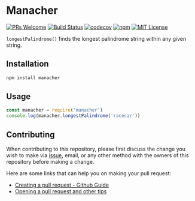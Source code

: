 # Manacher

[![PRs Welcome](https://img.shields.io/badge/PRs-welcome-brightgreen.svg?style=flat-square)](http://makeapullrequest.com)
[![Build Status](https://img.shields.io/travis/josephting/manacher/master.svg)](https://travis-ci.org/josephting/manacher) [![codecov](https://img.shields.io/codecov/c/github/josephting/manacher/master.svg)](https://codecov.io/gh/josephting/manacher) [![npm](https://img.shields.io/npm/v/manacher.svg?color=brightgreen)](https://www.npmjs.com/package/manacher) [![MIT License](https://img.shields.io/github/license/josephting/manacher.svg)](https://github.com/josephting/manacher/blob/master/LICENSE)

`longestPalindrome()` finds the longest palindrome string within any given string.

## Installation

```bash
npm install manacher
```

## Usage

```javascript
const manacher = require('manacher')
console.log(manacher.longestPalindrome('racecar'))
```

## Contributing

When contributing to this repository, please first discuss the change you wish to make via [issue][issues-section], email, or any other method with the owners of this repository before making a change.

Here are some links that can help you on making your pull request:

* [Creating a pull request - Github Guide][creating-pr-official]
* [Opening a pull request and other tips][opening-a-pr]

<!-- External links -->
[issues-section]: https://github.com/josephting/manacher/issues
[creating-pr-official]: https://help.github.com/en/articles/creating-a-pull-request
[opening-a-pr]: https://opensource.guide/how-to-contribute/#opening-a-pull-request
